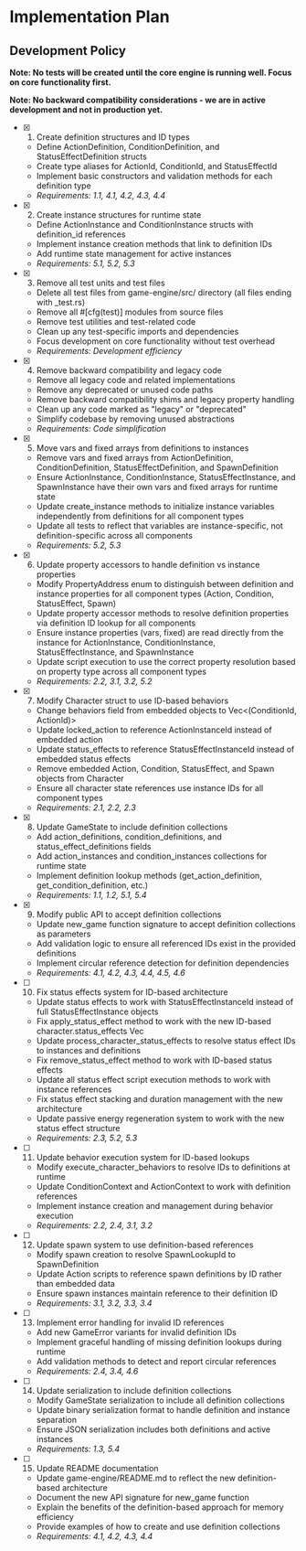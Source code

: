 # Implementation Plan

## Development Policy

**Note: No tests will be created until the core engine is running well. Focus on core functionality first.**

**Note: No backward compatibility considerations - we are in active development and not in production yet.**

- [x] 1. Create definition structures and ID types

  - Define ActionDefinition, ConditionDefinition, and StatusEffectDefinition structs
  - Create type aliases for ActionId, ConditionId, and StatusEffectId
  - Implement basic constructors and validation methods for each definition type
  - _Requirements: 1.1, 4.1, 4.2, 4.3, 4.4_

- [x] 2. Create instance structures for runtime state

  - Define ActionInstance and ConditionInstance structs with definition_id references
  - Implement instance creation methods that link to definition IDs
  - Add runtime state management for active instances
  - _Requirements: 5.1, 5.2, 5.3_

- [x] 3. Remove all test units and test files

  - Delete all test files from game-engine/src/ directory (all files ending with \_test.rs)
  - Remove all #[cfg(test)] modules from source files
  - Remove test utilities and test-related code
  - Clean up any test-specific imports and dependencies
  - Focus development on core functionality without test overhead
  - _Requirements: Development efficiency_

- [x] 4. Remove backward compatibility and legacy code

  - Remove all legacy code and related implementations
  - Remove any deprecated or unused code paths
  - Remove backward compatibility shims and legacy property handling
  - Clean up any code marked as "legacy" or "deprecated"
  - Simplify codebase by removing unused abstractions
  - _Requirements: Code simplification_

- [x] 5. Move vars and fixed arrays from definitions to instances

  - Remove vars and fixed arrays from ActionDefinition, ConditionDefinition, StatusEffectDefinition, and SpawnDefinition
  - Ensure ActionInstance, ConditionInstance, StatusEffectInstance, and SpawnInstance have their own vars and fixed arrays for runtime state
  - Update create_instance methods to initialize instance variables independently from definitions for all component types
  - Update all tests to reflect that variables are instance-specific, not definition-specific across all components
  - _Requirements: 5.2, 5.3_

- [x] 6. Update property accessors to handle definition vs instance properties

  - Modify PropertyAddress enum to distinguish between definition and instance properties for all component types (Action, Condition, StatusEffect, Spawn)
  - Update property accessor methods to resolve definition properties via definition ID lookup for all components
  - Ensure instance properties (vars, fixed) are read directly from the instance for ActionInstance, ConditionInstance, StatusEffectInstance, and SpawnInstance
  - Update script execution to use the correct property resolution based on property type across all component types
  - _Requirements: 2.2, 3.1, 3.2, 5.2_

- [x] 7. Modify Character struct to use ID-based behaviors

  - Change behaviors field from embedded objects to Vec<(ConditionId, ActionId)>
  - Update locked_action to reference ActionInstanceId instead of embedded action
  - Update status_effects to reference StatusEffectInstanceId instead of embedded status effects
  - Remove embedded Action, Condition, StatusEffect, and Spawn objects from Character
  - Ensure all character state references use instance IDs for all component types
  - _Requirements: 2.1, 2.2, 2.3_

- [x] 8. Update GameState to include definition collections

  - Add action_definitions, condition_definitions, and status_effect_definitions fields
  - Add action_instances and condition_instances collections for runtime state
  - Implement definition lookup methods (get_action_definition, get_condition_definition, etc.)
  - _Requirements: 1.1, 1.2, 5.1, 5.4_

- [x] 9. Modify public API to accept definition collections

  - Update new_game function signature to accept definition collections as parameters
  - Add validation logic to ensure all referenced IDs exist in the provided definitions
  - Implement circular reference detection for definition dependencies
  - _Requirements: 4.1, 4.2, 4.3, 4.4, 4.5, 4.6_

- [ ] 10. Fix status effects system for ID-based architecture

  - Update status effects to work with StatusEffectInstanceId instead of full StatusEffectInstance objects
  - Fix apply_status_effect method to work with the new ID-based character.status_effects Vec<StatusEffectInstanceId>
  - Update process_character_status_effects to resolve status effect IDs to instances and definitions
  - Fix remove_status_effect method to work with ID-based status effects
  - Update all status effect script execution methods to work with instance references
  - Fix status effect stacking and duration management with the new architecture
  - Update passive energy regeneration system to work with the new status effect structure
  - _Requirements: 2.3, 5.2, 5.3_

- [ ] 11. Update behavior execution system for ID-based lookups

  - Modify execute_character_behaviors to resolve IDs to definitions at runtime
  - Update ConditionContext and ActionContext to work with definition references
  - Implement instance creation and management during behavior execution
  - _Requirements: 2.2, 2.4, 3.1, 3.2_

- [ ] 12. Update spawn system to use definition-based references

  - Modify spawn creation to resolve SpawnLookupId to SpawnDefinition
  - Update Action scripts to reference spawn definitions by ID rather than embedded data
  - Ensure spawn instances maintain reference to their definition ID
  - _Requirements: 3.1, 3.2, 3.3, 3.4_

- [ ] 13. Implement error handling for invalid ID references

  - Add new GameError variants for invalid definition IDs
  - Implement graceful handling of missing definition lookups during runtime
  - Add validation methods to detect and report circular references
  - _Requirements: 2.4, 3.4, 4.6_

- [ ] 14. Update serialization to include definition collections

  - Modify GameState serialization to include all definition collections
  - Update binary serialization format to handle definition and instance separation
  - Ensure JSON serialization includes both definitions and active instances
  - _Requirements: 1.3, 5.4_

- [ ] 15. Update README documentation
  - Update game-engine/README.md to reflect the new definition-based architecture
  - Document the new API signature for new_game function
  - Explain the benefits of the definition-based approach for memory efficiency
  - Provide examples of how to create and use definition collections
  - _Requirements: 4.1, 4.2, 4.3, 4.4_
